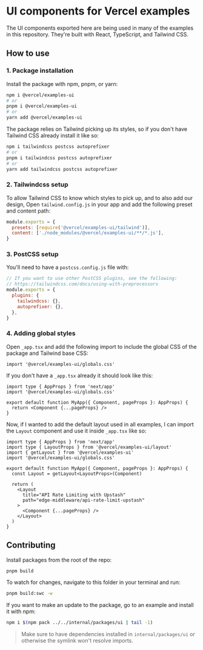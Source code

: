 # UI components for Vercel examples

The UI components exported here are being used in many of the examples in this repository. They're built with React, TypeScript, and Tailwind CSS.

## How to use

### 1. Package installation

Install the package with npm, pnpm, or yarn:

```bash
npm i @vercel/examples-ui
# or
pnpm i @vercel/examples-ui
# or
yarn add @vercel/examples-ui
```

The package relies on Tailwind picking up its styles, so if you don't have Tailwind CSS already install it like so:

```bash
npm i tailwindcss postcss autoprefixer
# or
pnpm i tailwindcss postcss autoprefixer
# or
yarn add tailwindcss postcss autoprefixer
```

### 2. Tailwindcss setup

To allow Tailwind CSS to know which styles to pick up, and to also add our design, Open `tailwind.config.js` in your app and add the following preset and content path:

```js
module.exports = {
  presets: [require('@vercel/examples-ui/tailwind')],
  content: ['./node_modules/@vercel/examples-ui/**/*.js'],
}
```

### 3. PostCSS setup

You'll need to have a `postcss.config.js` file with:

```js
// If you want to use other PostCSS plugins, see the following:
// https://tailwindcss.com/docs/using-with-preprocessors
module.exports = {
  plugins: {
    tailwindcss: {},
    autoprefixer: {},
  },
}
```

### 4. Adding global styles

Open `_app.tsx` and add the following import to include the global CSS of the package and Tailwind base CSS:

```tsx
import '@vercel/examples-ui/globals.css'
```

If you don't have a `_app.tsx` already it should look like this:

```tsx
import type { AppProps } from 'next/app'
import '@vercel/examples-ui/globals.css'

export default function MyApp({ Component, pageProps }: AppProps) {
  return <Component {...pageProps} />
}
```

Now, if I wanted to add the default layout used in all examples, I can import the `Layout` component and use it inside `_app.tsx` like so:

```tsx
import type { AppProps } from 'next/app'
import type { LayoutProps } from '@vercel/examples-ui/layout'
import { getLayout } from '@vercel/examples-ui'
import '@vercel/examples-ui/globals.css'

export default function MyApp({ Component, pageProps }: AppProps) {
  const Layout = getLayout<LayoutProps>(Component)

  return (
    <Layout
      title="API Rate Limiting with Upstash"
      path="edge-middleware/api-rate-limit-upstash"
    >
      <Component {...pageProps} />
    </Layout>
  )
}
```

## Contributing

Install packages from the root of the repo:

```bash
pnpm build
```

To watch for changes, navigate to this folder in your terminal and run:

```bash
pnpm build:swc -w
```

If you want to make an update to the package, go to an example and install it with npm:

```bash
npm i $(npm pack ../../internal/packages/ui | tail -1)
```

> Make sure to have dependencies installed in `internal/packages/ui` or otherwise the symlink won't resolve imports.

